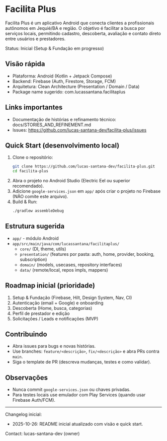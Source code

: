 # Facilita Plus

Facilita Plus é um aplicativo Android que conecta clientes a profissionais autônomos em Jequié/BA e região. O objetivo é facilitar a busca por serviços locais, permitindo cadastro, descoberta, avaliação e contato direto entre usuários e prestadores.

Status: Inicial (Setup & Fundação em progresso)

## Visão rápida
- Plataforma: Android (Kotlin + Jetpack Compose)
- Backend: Firebase (Auth, Firestore, Storage, FCM)
- Arquitetura: Clean Architecture (Presentation / Domain / Data)
- Package name sugerido: com.lucassantana.facilitaplus

## Links importantes
- Documentação de histórias e refinamento técnico: docs/STORIES_AND_REFINEMENT.md
- Issues: https://github.com/lucas-santana-dev/facilita-plus/issues

## Quick Start (desenvolvimento local)
1. Clone o repositório:
   ```bash
   git clone https://github.com/lucas-santana-dev/facilita-plus.git
   cd facilita-plus
   ```
2. Abra o projeto no Android Studio (Electric Eel ou superior recomendado).
3. Adicione `google-services.json` em `app/` após criar o projeto no Firebase (NÃO comite este arquivo).
4. Build & Run:
   ```bash
   ./gradlew assembleDebug
   ```

## Estrutura sugerida
- `app/` - módulo Android
- `app/src/main/java/com/lucassantana/facilitaplus/`
  - `core/` (DI, theme, utils)
  - `presentation/` (features por pasta: auth, home, provider, booking, subscription)
  - `domain/` (models, usecases, repository interfaces)
  - `data/` (remote/local, repos impls, mappers)

## Roadmap inicial (prioridade)
1. Setup & Fundação (Firebase, Hilt, Design System, Nav, CI)
2. Autenticação (email + Google) e onboarding
3. Descoberta (Home, busca, categorias)
4. Perfil de prestador e edição
5. Solicitações / Leads e notificações (MVP)

## Contribuindo
- Abra issues para bugs e novas histórias.
- Use branches: `feature/<descrição>`, `fix/<descrição>` e abra PRs contra `main`.
- Siga o template de PR (descreva mudanças, testes e como validar).

## Observações
- Nunca commit `google-services.json` ou chaves privadas.
- Para testes locais use emulador com Play Services (quando usar Firebase Auth/FCM).

---

Changelog inicial:
- 2025-10-26: README inicial atualizado com visão e quick start.

Contact: lucas-santana-dev (owner)